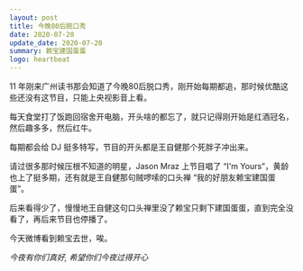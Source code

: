 ```yaml
---
layout: post
title: 今晚80后脱口秀
date: 2020-07-20
update_date: 2020-07-20
summary: 赖宝建国蛋蛋
logo: heartbeat
---
```


11 年刚来广州读书那会知道了今晚80后脱口秀，刚开始每期都追，那时候优酷这些还没有这节目，只能上央视影音上看。

每天食堂打了饭跑回宿舍开电脑，开头啥的都忘了，就只记得刚开始是红酒冠名，然后趣多多，然后红牛。

每期都会给 DJ 挺多特写，节目的开头都是王自健那个死胖子冲出来。

请过很多那时候压根不知道的明星，Jason Mraz 上节目唱了 “I'm Yours”，黄龄也上了挺多期，还有就是王自健那句贼啰嗦的口头禅 “我的好朋友赖宝建国蛋蛋”。

后来看得少了，慢慢地王自健这句口头禅里没了赖宝只剩下建国蛋蛋，直到完全没看了，再后来节目也停播了。

今天微博看到赖宝去世，唉。

*今夜有你们真好, 希望你们今夜过得开心*






